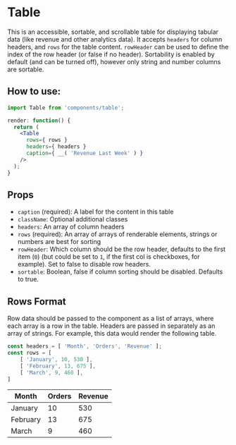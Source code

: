 Table
=====

This is an accessible, sortable, and scrollable table for displaying tabular data (like revenue and other analytics data). It accepts `headers` for column headers, and `rows` for the table content. `rowHeader` can be used to define the index of the row header (or false if no header). Sortability is enabled by default (and can be turned off), however only string and number columns are sortable.

## How to use:

```jsx
import Table from 'components/table';

render: function() {
  return (
    <Table
      rows={ rows }
      headers={ headers }
      caption={ __( 'Revenue Last Week' ) }
    />
  );
}
```

## Props

* `caption` (required): A label for the content in this table
* `className`: Optional additional classes
* `headers`: An array of column headers
* `rows` (required): An array of arrays of renderable elements, strings or numbers are best for sorting
* `rowHeader`: Which column should be the row header, defaults to the first item (`0`) (but could be set to `1`, if the first col is checkboxes, for example). Set to false to disable row headers.
* `sortable`: Boolean, false if column sorting should be disabled. Defaults to true.

## Rows Format

Row data should be passed to the component as a list of arrays, where each array is a row in the table. Headers are passed in separately as an array of strings. For example, this data would render the following table.

```js
const headers = [ 'Month', 'Orders', 'Revenue' ];
const rows = [
	[ 'January', 10, 530 ],
	[ 'February', 13, 675 ],
	[ 'March', 9, 460 ],
]
```

|   Month  | Orders | Revenue |
| ---------|--------|---------|
| January  |     10 |     530 |
| February |     13 |     675 |
| March    |      9 |     460 |
